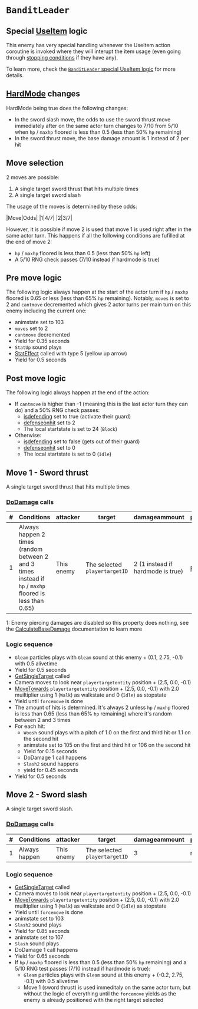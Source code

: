 # `BanditLeader`

## Special [UseItem](../../Battle%20flow/Action%20coroutines/UseItem.md) logic
This enemy has very special handling whenever the UseItem action coroutine is invoked where they will interupt the item usage (even going through [stopping conditions](../../Actors%20states/IsStopped.md) if they have any).

To learn more, check the [`BanditLeader` special UseItem logic](../../Battle%20flow/Action%20coroutines/UseItem.md#banditleader-specific-logic) for more details.

## [HardMode](../../Damage%20pipeline/HardMode.md) changes
HardMode being true does the following changes:

- In the sword slash move, the odds to use the sword thrust move immediately after on the same actor turn changes to 7/10 from 5/10 when `hp` / `maxhp` floored is less than 0.5 (less than 50% `hp` remaining)
- In the sword thrust move, the base damage amount is 1 instead of 2 per hit

## Move selection
2 moves are possible:

1. A single target sword thrust that hits multiple times
2. A single target sword slash

The usage of the moves is determined by these odds:

|Move|Odds|
|1|4/7|
|2|3/7|

However, it is possible if move 2 is used that move 1 is used right after in the same actor turn. This happens if all the following conditions are fufilled at the end of move 2:

- `hp` / `maxhp` floored is less than 0.5 (less than 50% `hp` left)
- A 5/10 RNG check passes (7/10 instead if hardmode is true)

## Pre move logic
The following logic always happen at the start of the actor turn if `hp` / `maxhp` floored is 0.65 or less (less than 65% `hp` remaining). Notably, `moves` is set to 2 and `cantmove` decremented which gives 2 actor turns per main turn on this enemy including the current one:

- animstate set to 103
- `moves` set to 2
- `cantmove` decremented
- Yield for 0.35 seconds
- `StatUp` sound plays
- [StatEffect](../../Visual%20rendering/StatEffect.md) called with type 5 (yellow up arrow)
- Yield for 0.5 seconds

## Post move logic
The following logic always happen at the end of the action:

- If `cantmove` is higher than -1 (meaning this is the last actor turn they can do) and a 50% RNG check passes:
    - [isdefending](../../Actors%20states/Enemy%20features.md#isdefending) set to true (activate their guard)
    - [defenseonhit](../../Actors%20states/Enemy%20features.md#defenseonhit-and-isdefending) set to 2
    - The local startstate is set to 24 (`Block`)
- Otherwise:
    - [isdefending](../../Actors%20states/Enemy%20features.md#isdefending) set to false (gets out of their guard)
    - [defenseonhit](../../Actors%20states/Enemy%20features.md#defenseonhit-and-isdefending) set to 0
    - The local startstate is set to 0 (`Idle`)

## Move 1 - Sword thrust
A single target sword thrust that hits multiple times

### [DoDamage](../../Damage%20pipeline/DoDamage.md) calls

|#|Conditions|attacker|target|damageammount|property|overrides|block|
|-:|---|---|---|---|---|---|---|
|1|Always happen 2 times (random between 2 and 3 times instead if `hp` / `maxhp` floored is less than 0.65)|This enemy|The selected `playertargetID`|2 (1 instead if hardmode is true)|[Pierce](../../Damage%20pipeline/AttackProperty.md)<sup>1</sup>|null|`commandsuccess`|

1: Enemy piercing damages are disabled so this property does nothing, see the [CalculateBaseDamage](../../Damage%20pipeline/CalculateBaseDamage.md#piercing) documentation to learn more

### Logic sequence

- `Gleam` particles plays with `Gleam` sound at this enemy + (0.1, 2.75, -0.1) with 0.5 alivetime
- Yield for 0.5 seconds
- [GetSingleTarget](../../Actors%20states/Targetting/GetRandomAvaliablePlayer.md#getsingletarget) called
- Camera moves to look near `playertargetentity` position + (2.5, 0.0, -0.1)
- [MoveTowards](../../../Entities/EntityControl/EntityControl%20Methods.md#movetowards) `playertargetentity` position + (2.5, 0.0, -0.1) with 2.0 muiltiplier using 1 (`Walk`) as walkstate and 0 (`Idle`) as stopstate
- Yield until `forcemove` is done
- The amount of hits is determined. It's always 2 unless `hp` / `maxhp` floored is less than 0.65 (less than 65% `hp` remaining) where it's random between 2 and 3 times
- For each hit:
    - `Woosh` sound plays with a pitch of 1.0 on the first and third hit or 1.1 on the second hit
    - animstate set to 105 on the first and third hit or 106 on the second hit
    - Yield for 0.15 seconds
    - DoDamage 1 call happens
    - `Slash2` sound happens
    - yield for 0.45 seconds
- Yield for 0.5 seconds

## Move 2 - Sword slash
A single target sword slash.

### [DoDamage](../../Damage%20pipeline/DoDamage.md) calls

|#|Conditions|attacker|target|damageammount|property|overrides|block|
|-:|---|---|---|---|---|---|---|
|1|Always happen|This enemy|The selected `playertargetID`|3|null|null|`commandsuccess`|

### Logic sequence

- [GetSingleTarget](../../Actors%20states/Targetting/GetRandomAvaliablePlayer.md#getsingletarget) called
- Camera moves to look near `playertargetentity` position + (2.5, 0.0, -0.1)
- [MoveTowards](../../../Entities/EntityControl/EntityControl%20Methods.md#movetowards) `playertargetentity` position + (2.5, 0.0, -0.1) with 2.0 muiltiplier using 1 (`Walk`) as walkstate and 0 (`Idle`) as stopstate
- Yield until `forcemove` is done
- animstate set to 103
- `Slash2` sound plays
- Yield for 0.85 seconds
- animstate set to 107
- `Slash` sound plays
- DoDamage 1 call happens
- Yield for 0.65 seconds
- If `hp` / `maxhp` floored is less than 0.5 (less than 50% `hp` remaining) and a 5/10 RNG test passes (7/10 instead if hardmode is true):
    - `Gleam` particles plays with `Gleam` sound at this enemy + (-0.2, 2.75, -0.1) with 0.5 alivetime
    - Move 1 (sword thrust) is used immeditaly on the same actor turn, but without the logic of everything until the `forcemove` yields as the enemy is already positioned with the right target selected
